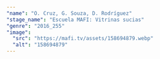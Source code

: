 ```yaml
---
"name": "O. Cruz, G. Souza, D. Rodríguez"
"stage_name": "Escuela MAFI: Vitrinas sucias"
"genre": "2016_255"
"image":
  "src": "https://mafi.tv/assets/158694879.webp"
  "alt": "158694879"
---
```

